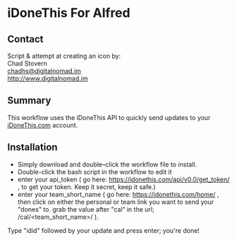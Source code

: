# iDoneThis For Alfred

## Contact
Script & attempt at creating an icon by:  
Chad Stovern  
<chadhs@digitalnomad.im>  
<http://www.digitalnomad.im>

## Summary

This workflow uses the iDoneThis API to quickly send updates to your [iDoneThis.com](http://idonethis.com) account.

## Installation

- Simply download and double–click the workflow file to install.
- Double-click the bash script in the workflow to edit it
- enter your api_token ( go here: https://idonethis.com/api/v0.0/get_token/ , to get your token.  Keep it secret, keep it safe.)
- enter your team_short_name ( go here: https://idonethis.com/home/ , then click on either the personal or team link you want to send your "dones" to. grab the value after "cal“ in the url; /cal/\<team_short_name\>/ ).

Type "idid" followed by your update and press enter; you're done!
